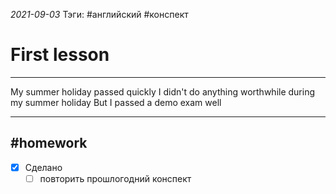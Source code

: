 *2021-09-03*
Тэги: #английский #конспект 
# First lesson
---

My summer holiday passed quickly
I didn't do anything worthwhile during my summer holiday
But I passed a demo exam well

---

##    #homework 

- [x]  Сделано
	- [ ]  повторить прошлогодний конспект